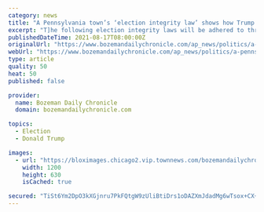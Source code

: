 ```yaml
---
category: news
title: "A Pennsylvania town’s ‘election integrity law’ shows how Trump’s lies can hijack local politics and government"
excerpt: "T]he following election integrity laws will be adhered to throughout the Lehigh Township community,” it began. It read like a proclamation straight from the Trump campaign. No more mail ballots, drop boxes,"
publishedDateTime: 2021-08-17T08:00:00Z
originalUrl: "https://www.bozemandailychronicle.com/ap_news/politics/a-pennsylvania-town-s-election-integrity-law-shows-how-trump-s-lies-can-hijack-local/article_8acacb01-ba0e-5aca-97c7-6b19ac4e17c2.html"
webUrl: "https://www.bozemandailychronicle.com/ap_news/politics/a-pennsylvania-town-s-election-integrity-law-shows-how-trump-s-lies-can-hijack-local/article_8acacb01-ba0e-5aca-97c7-6b19ac4e17c2.html"
type: article
quality: 50
heat: 50
published: false

provider:
  name: Bozeman Daily Chronicle
  domain: bozemandailychronicle.com

topics:
  - Election
  - Donald Trump

images:
  - url: "https://bloximages.chicago2.vip.townnews.com/bozemandailychronicle.com/content/tncms/custom/image/2ffee154-edef-11e4-a572-ab4a61dde6eb.png"
    width: 1200
    height: 630
    isCached: true

secured: "TiSt6Ym2DpO3kXGjnru7PkFQtgW9zUliBtiDrs1oDAZXmJdadMg6wTsox+CX+aOiEuGhFCbR+nhmG8ipAYq/8myOCifcODSRtVaUKJXu2WtKMmjkoxkBRg/0wtE5mHlPBzco5V+iFhLG6ndUhHRFbz9zEAT0wC/JkOLwGvVy+geh4A+vkIN+NnyR2JnQ9M6yNGPxIXHLd0SNJ51zvSlF51esuAYgeorERoYkrl87RxH0mvs0esSI3k34j0V7gWZLMKRPUuN8WmyEtPnK32zqd+kn7i/T/IrGsbBzHXm2QDgLPlNKz+IPoJt34Miv0owKpQYvGu3CliyGD4rwM9q18FUM16BPQyhxrojOxRFzaIQ=;UZjJTuPF3wqRKnyBrtUeDA=="
---
```


